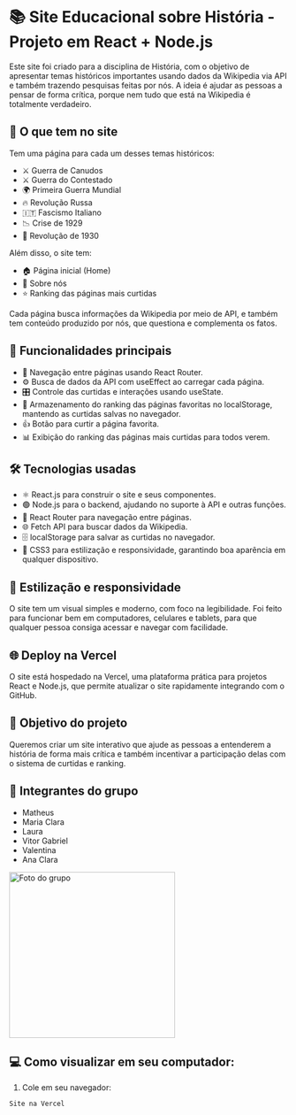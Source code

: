 # 📚 Site Educacional sobre História - Projeto em React + Node.js

Este site foi criado para a disciplina de História, com o objetivo de apresentar temas históricos importantes usando dados da Wikipedia via API e também trazendo pesquisas feitas por nós. A ideia é ajudar as pessoas a pensar de forma crítica, porque nem tudo que está na Wikipedia é totalmente verdadeiro.

## 📝 O que tem no site

Tem uma página para cada um desses temas históricos:

- ⚔️ Guerra de Canudos  
- ⚔️ Guerra do Contestado  
- 🌍 Primeira Guerra Mundial  
- 🔥 Revolução Russa  
- 🇮🇹 Fascismo Italiano  
- 📉 Crise de 1929  
- 🔄 Revolução de 1930  

Além disso, o site tem:  
- 🏠 Página inicial (Home)  
- 👥 Sobre nós  
- ⭐ Ranking das páginas mais curtidas  

Cada página busca informações da Wikipedia por meio de API, e também tem conteúdo produzido por nós, que questiona e complementa os fatos.

## 🚀 Funcionalidades principais

- 🔄 Navegação entre páginas usando React Router.  
- ⚙️ Busca de dados da API com useEffect ao carregar cada página.  
- 🎛️ Controle das curtidas e interações usando useState.  
- 💾 Armazenamento do ranking das páginas favoritas no localStorage, mantendo as curtidas salvas no navegador.  
- 👍 Botão para curtir a página favorita.  
- 📊 Exibição do ranking das páginas mais curtidas para todos verem.

## 🛠️ Tecnologias usadas

- ⚛️ React.js para construir o site e seus componentes.  
- 🟢 Node.js para o backend, ajudando no suporte à API e outras funções.  
- 🧭 React Router para navegação entre páginas.  
- 🌐 Fetch API para buscar dados da Wikipedia.  
- 🗄️ localStorage para salvar as curtidas no navegador.  
- 🎨 CSS3 para estilização e responsividade, garantindo boa aparência em qualquer dispositivo.

## 🎨 Estilização e responsividade

O site tem um visual simples e moderno, com foco na legibilidade. Foi feito para funcionar bem em computadores, celulares e tablets, para que qualquer pessoa consiga acessar e navegar com facilidade.

## 🌐 Deploy na Vercel

O site está hospedado na Vercel, uma plataforma prática para projetos React e Node.js, que permite atualizar o site rapidamente integrando com o GitHub.

## 🎯 Objetivo do projeto

Queremos criar um site interativo que ajude as pessoas a entenderem a história de forma mais crítica e também incentivar a participação delas com o sistema de curtidas e ranking.

## 👥 Integrantes do grupo

- Matheus
- Maria Clara 
- Laura  
- Vitor Gabriel
- Valentina
- Ana Clara
<img src="https://github.com/user-attachments/assets/711b8931-99b3-4a47-abea-88fd2bcfd8fb" alt="Foto do grupo" width="300"/>


## 💻 Como visualizar em seu computador:

1. Cole em seu navegador:  
```bash
Site na Vercel
